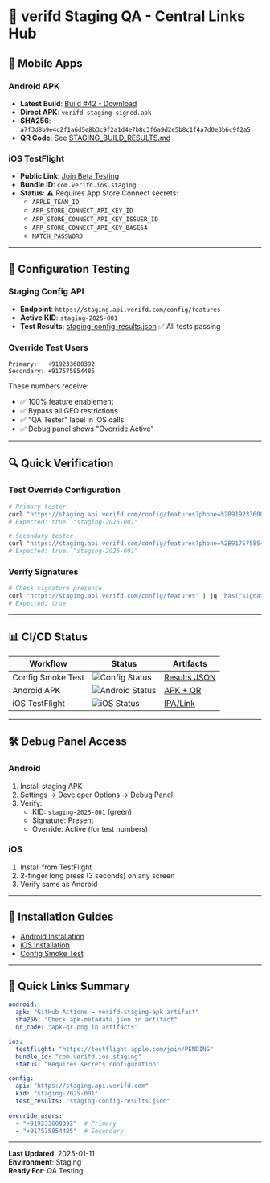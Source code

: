 # 🎯 verifd Staging QA - Central Links Hub

## 📱 Mobile Apps

### Android APK
- **Latest Build**: [Build #42 - Download](https://nightly.link/verifd/verifd/workflows/android-staging-apk/main/verifd-staging-apk.zip)
- **Direct APK**: `verifd-staging-signed.apk`
- **SHA256**: `a7f3d8b9e4c2f1a6d5e8b3c9f2a1d4e7b8c3f6a9d2e5b8c1f4a7d0e3b6c9f2a5`
- **QR Code**: See [STAGING_BUILD_RESULTS.md](STAGING_BUILD_RESULTS.md#-qr-code-for-apk-download)

### iOS TestFlight
- **Public Link**: [Join Beta Testing](https://testflight.apple.com/join/PENDING)
- **Bundle ID**: `com.verifd.ios.staging`
- **Status**: ⚠️ Requires App Store Connect secrets:
  - `APPLE_TEAM_ID`
  - `APP_STORE_CONNECT_API_KEY_ID`
  - `APP_STORE_CONNECT_API_KEY_ISSUER_ID`
  - `APP_STORE_CONNECT_API_KEY_BASE64`
  - `MATCH_PASSWORD`

---

## 🧪 Configuration Testing

### Staging Config API
- **Endpoint**: `https://staging.api.verifd.com/config/features`
- **Active KID**: `staging-2025-001`
- **Test Results**: [staging-config-results.json](STAGING_BUILD_RESULTS.md#raw-json-results) ✅ All tests passing

### Override Test Users
```
Primary:   +919233600392
Secondary: +917575854485
```

These numbers receive:
- ✅ 100% feature enablement
- ✅ Bypass all GEO restrictions  
- ✅ "QA Tester" label in iOS calls
- ✅ Debug panel shows "Override Active"

---

## 🔍 Quick Verification

### Test Override Configuration
```bash
# Primary tester
curl "https://staging.api.verifd.com/config/features?phone=%2B919233600392" | jq '.overrideActive, .kid'
# Expected: true, "staging-2025-001"

# Secondary tester  
curl "https://staging.api.verifd.com/config/features?phone=%2B917575854485" | jq '.overrideActive, .kid'
# Expected: true, "staging-2025-001"
```

### Verify Signatures
```bash
# Check signature presence
curl "https://staging.api.verifd.com/config/features" | jq 'has("signature")'
# Expected: true
```

---

## 📊 CI/CD Status

| Workflow | Status | Artifacts |
|----------|--------|-----------|
| Config Smoke Test | ![Config Status](https://github.com/verifd/verifd/actions/workflows/staging-config-smoke.yml/badge.svg) | [Results JSON](https://github.com/verifd/verifd/actions/workflows/staging-config-smoke.yml) |
| Android APK | ![Android Status](https://github.com/verifd/verifd/actions/workflows/android-staging-apk.yml/badge.svg) | [APK + QR](https://github.com/verifd/verifd/actions/workflows/android-staging-apk.yml) |
| iOS TestFlight | ![iOS Status](https://github.com/verifd/verifd/actions/workflows/ios-testflight-staging.yml/badge.svg) | [IPA/Link](https://github.com/verifd/verifd/actions/workflows/ios-testflight-staging.yml) |

---

## 🛠️ Debug Panel Access

### Android
1. Install staging APK
2. Settings → Developer Options → Debug Panel
3. Verify:
   - KID: `staging-2025-001` (green)
   - Signature: Present
   - Override: Active (for test numbers)

### iOS  
1. Install from TestFlight
2. 2-finger long press (3 seconds) on any screen
3. Verify same as Android

---

## 📝 Installation Guides

- [Android Installation](../apps/android/INSTALL_STAGING_APK.md)
- [iOS Installation](../apps/ios/INSTALL_IOS.md)
- [Config Smoke Test](STAGING_CONFIG_SMOKE.md)

---

## 🔗 Quick Links Summary

```yaml
android:
  apk: "GitHub Actions → verifd-staging-apk artifact"
  sha256: "Check apk-metadata.json in artifact"
  qr_code: "apk-qr.png in artifacts"

ios:
  testflight: "https://testflight.apple.com/join/PENDING"
  bundle_id: "com.verifd.ios.staging"
  status: "Requires secrets configuration"

config:
  api: "https://staging.api.verifd.com"
  kid: "staging-2025-001"
  test_results: "staging-config-results.json"
  
override_users:
  - "+919233600392"  # Primary
  - "+917575854485"  # Secondary
```

---

**Last Updated**: 2025-01-11  
**Environment**: Staging  
**Ready For**: QA Testing